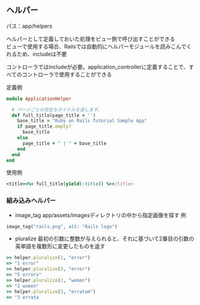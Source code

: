 ## ヘルパー
パス：app/helpers

ヘルパーとして定義しておいた処理をビュー側で呼び出すことができる  
ビューで使用する場合、Railsでは自動的にヘルパーモジュールを読みこんでくれるため、includeは不要

コントローラではincludeが必要。application_controllerに定義することで、すべてのコントローラで使用することができる

定義側
```ruby
module ApplicationHelper

  # ページごとの完全なタイトルを返します。
  def full_title(page_title = '')
    base_title = "Ruby on Rails Tutorial Sample App"
    if page_title.empty?
      base_title
    else
      page_title + " | " + base_title
    end
  end
end
```

使用側
```ruby
<title><%= full_title(yield(:title)) %></title>
```

### 組み込みヘルパー
- image_tag
app/assets/imagesディレクトリの中から指定画像を探す
例
```ruby
image_tag("rails.png", alt: "Rails logo")
```

- pluralize
最初の引数に整数が与えられると、それに基づいて2番目の引数の英単語を複数形に変更したものを返す

```ruby
>> helper.pluralize(1, "error")
=> "1 error"
>> helper.pluralize(5, "error")
=> "5 errors"
>> helper.pluralize(2, "woman")
=> "2 women"
>> helper.pluralize(3, "erratum")
=> "3 errata
```